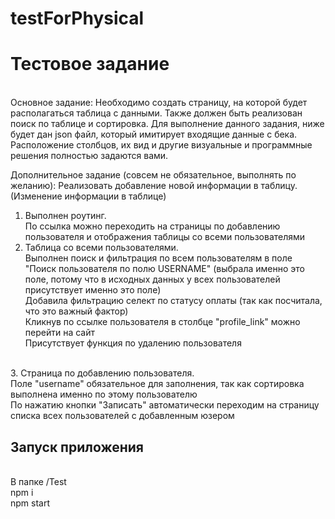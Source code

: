 # testForPhysical

# Тестовое задание

<br/>
Основное задание: 
Необходимо создать страницу, на которой будет располагаться таблица с данными. Также должен быть реализован поиск по таблице и сортировка. Для выполнение 
данного задания, ниже будет дан json файл, который имитирует входящие данные с бека. Расположение столбцов, их вид и другие визуальные и программные решения полностью задаются вами.

Дополнительное задание (совсем не обязательное, выполнять по желанию):
Реализовать добавление новой информации в таблицу.
(Изменение информации в таблице)
<br/>

1. Выполнен роутинг.
   <br/>
   По ссылка можно переходить на страницы по добавлению пользователя и отображения таблицы со всеми пользователями
   <br/>
2. Таблица со всеми пользователями.
   <br/>
   Выполнен поиск и фильтрация по всем пользователям в поле "Поиск пользователя по полю USERNAME" (выбрала именно это поле, потому что в исходных данных у всех пользователей присутствует именно это поле)
   <br/>
   Добавила фильтрацию селект по статусу оплаты (так как посчитала, что это важный фактор)
   <br/>
   Кликнув по ссылке пользователя в столбце "profile_link" можно перейти на сайт
   <br/>
   Присутствует функция по удалению пользователя

<br/>
3. Страница по добавлению пользователя.
   <br/>
   Поле "username" обязательное для заполнения, так как сортировка выполнена именно по этому пользователю
   <br/>
   По нажатию кнопки "Записать" автоматически переходим на страницу списка всех пользователей с добавленным юзером

## Запуск приложения

<br/>
В папке /Test
<br/>
npm i
<br/>
npm start

